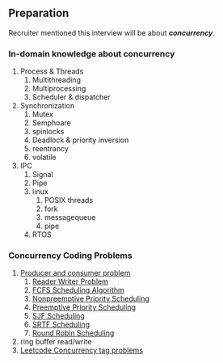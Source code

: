 ## Preparation

Recruiter mentioned this interview will be about ***concurrency***.

### In-domain knowledge about concurrency

1. Process & Threads
   1. Multithreading
   2. Multiprocessing
   3. Scheduler & dispatcher
2. Synchronization
   1. Mutex
   2. Semphoare
   3. spinlocks
   4. Deadlock & priority inversion
   5. reentrancy
   6. volatile
3. IPC
   1. Signal
   2. Pipe
   3. linux
      1. POSIX threads
      2. fork
      3. messagequeue
      4. pipe
   4. RTOS


### Concurrency Coding Problems

1. [Producer and consumer problem](https://shivammitra.com/c/producer-consumer-problem-in-c/#)
   1. [Reader Writer Problem](https://shivammitra.com/reader-writer-problem-in-c/)
   2. [FCFS Scheduling Algorithm](https://codophobia.github.io/operating%20system/fcfs-scheduling-program/)
   3. [Nonpreemptive Priority Scheduling](https://shivammitra.com/operating%20system/nonpreemptive-priority-scheduling/)
   4. [Preemptive Priority Scheduling](https://shivammitra.com/operating%20system/preemptive-priority-program/)
   5. [SJF Scheduling](https://shivammitra.com/operating%20system/sjf-scheduling-program/)
   6. [SRTF Scheduling](https://shivammitra.com/operating%20system/srtf-scheduling-program/)
   7. [Round Robin Scheduling](https://shivammitra.com/operating%20system/roundrobin-scheduling-program/)
2. ring buffer read/write
3. [Leetcode Concurrency tag problems](https://leetcode.com/problemset/concurrency/)
